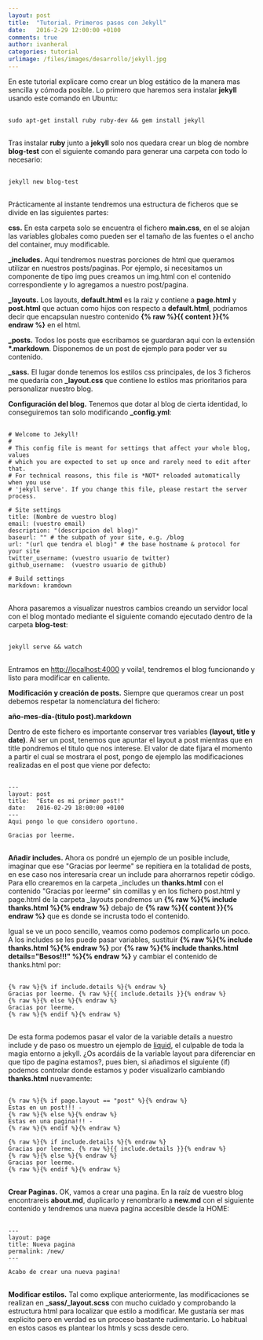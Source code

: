 ```yaml
---
layout: post
title:  "Tutorial. Primeros pasos con Jekyll"
date:   2016-2-29 12:00:00 +0100
comments: true
author: ivanheral
categories: tutorial
urlimage: /files/images/desarrollo/jekyll.jpg
---
```

En este tutorial explicare como crear un blog estático de la manera mas sencilla y cómoda posible. Lo primero que haremos sera instalar <strong>jekyll</strong> usando este comando en Ubuntu:

<pre>
    <code class="language-bash">
sudo apt-get install ruby ruby-dev && gem install jekyll
    </code>    
</pre>

Tras instalar <strong>ruby</strong> junto a <strong>jekyll</strong> solo nos quedara crear un blog de nombre <strong>blog-test</strong> con el siguiente comando para generar una carpeta con todo lo necesario:

<pre>
    <code class="language-bash">
jekyll new blog-test
    </code>    
</pre>

Prácticamente al instante tendremos una estructura de ficheros que se divide en las siguientes partes:

<strong>css.</strong> En esta carpeta solo se encuentra el fichero <strong>main.css</strong>, en el se alojan las variables globales como pueden ser el tamaño de las fuentes o el ancho del container, muy modificable.

<strong>_includes.</strong> Aquí tendremos nuestras porciones de html que queramos utilizar en nuestros posts/paginas. Por ejemplo, si necesitamos un componente de tipo img pues creamos un img.html con el contenido correspondiente y lo agregamos a nuestro post/pagina.

<strong>_layouts.</strong> Los layouts, <strong>default.html</strong> es la raiz y contiene a <strong>page.html</strong> y <strong>post.html</strong> que actuan como hijos con respecto a <strong>default.html</strong>, podriamos decir que encapsulan nuestro contenido <strong>{% raw %}{{ content }}{% endraw %}</strong> en el html.

<strong>_posts.</strong> Todos los posts que escribamos se guardaran aquí con la extensión <strong>*.markdown</strong>. Disponemos de un post de ejemplo para poder ver su contenido.

<strong>_sass.</strong> El lugar donde tenemos los estilos css principales, de los 3 ficheros me quedaría con <strong>_layout.css</strong> que contiene lo estilos mas prioritarios para personalizar nuestro blog.

<strong>Configuración del blog.</strong> Tenemos que dotar al blog de cierta identidad, lo conseguiremos tan solo modificando <strong>_config.yml</strong>:

<pre>
    <code class="language-markdown">
# Welcome to Jekyll!
#
# This config file is meant for settings that affect your whole blog, values
# which you are expected to set up once and rarely need to edit after that.
# For technical reasons, this file is *NOT* reloaded automatically when you use
# 'jekyll serve'. If you change this file, please restart the server process.

# Site settings
title: (Nombre de vuestro blog)
email: (vuestro email)
description: "(descripcion del blog)"
baseurl: "" # the subpath of your site, e.g. /blog
url: "(url que tendra el blog)" # the base hostname & protocol for your site
twitter_username: (vuestro usuario de twitter)
github_username:  (vuestro usuario de github)

# Build settings
markdown: kramdown
    </code>    
</pre>

Ahora pasaremos a visualizar nuestros cambios creando un servidor local con el blog montado mediante el siguiente comando ejecutado dentro de la carpeta <strong>blog-test</strong>:

<pre>
    <code class="language-bash">
jekyll serve && watch
    </code>    
</pre>

Entramos en <a href="http://localhost:4000" target="_blank">http://localhost:4000</a> y voila!, tendremos el blog funcionando y listo para modificar en caliente.

<strong>Modificación y creación de posts.</strong> Siempre que queramos crear un post debemos respetar la nomenclatura del fichero: 

<strong>año-mes-día-(titulo post).markdown</strong>

Dentro de este fichero es importante conservar tres variables <strong>(layout, title y date)</strong>. Al ser un post, tenemos que apuntar el layout a post mientras que en title pondremos el titulo que nos interese. El valor de date fijara el momento a partir el cual se mostrara el post, pongo de ejemplo las modificaciones realizadas en el post que viene por defecto:

<pre>
    <code class="language-markdown">
---
layout: post
title:  "Este es mi primer post!"
date:   2016-02-29 18:00:00 +0100
---
Aqui pongo lo que considero oportuno.

Gracias por leerme.
    </code>    
</pre>


<strong>Añadir includes.</strong> Ahora os pondré un ejemplo de un posible include, imaginar que ese "Gracias por leerme" se repitiera en la totalidad de posts, en ese caso nos interesaría crear un include para ahorrarnos repetir código. Para ello crearemos en la carpeta _includes un <strong>thanks.html</strong> con el contenido "Gracias por leerme" sin comillas y en los fichero post.html y page.html de la carpeta _layouts pondremos un <strong>{% raw %}{% include thanks.html %}{% endraw %}</strong> debajo de <strong>{% raw %}{{ content }}{% endraw %}</strong> que es donde se incrusta todo el contenido.


Igual se ve un poco sencillo, veamos como podemos complicarlo un poco. A los includes se les puede pasar variables, sustituir <strong>{% raw %}{% include thanks.html %}{% endraw %}</strong> por <strong>{% raw %}{% include thanks.html details="Besos!!!" %}{% endraw %}</strong> y cambiar el contenido de thanks.html por:

<pre>
    <code class="language-markdown">
{% raw %}{% if include.details %}{% endraw %}
Gracias por leerme. {% raw %}{{ include.details }}{% endraw %}
{% raw %}{% else %}{% endraw %}
Gracias por leerme.
{% raw %}{% endif %}{% endraw %}
    </code>    
</pre>

De esta forma podemos pasar el valor de la variable details a nuestro include y de paso os muestro un ejemplo de <a href="https://github.com/Shopify/liquid/wiki/Liquid-for-Designers" target="_blank">liquid</a>, el culpable 
de toda la magia entorno a jekyll. ¿Os acordáis de la variable layout para diferenciar en que tipo de pagina estamos?, pues bien, si añadimos el siguiente (if) podemos controlar donde estamos y poder visualizarlo cambiando <strong>thanks.html</strong> nuevamente: 

<pre>
    <code class="language-markdown">
{% raw %}{% if page.layout == "post" %}{% endraw %}
Estas en un post!!! - 
{% raw %}{% else %}{% endraw %}
Estas en una pagina!!! - 
{% raw %}{% endif %}{% endraw %}

{% raw %}{% if include.details %}{% endraw %}
Gracias por leerme. {% raw %}{{ include.details }}{% endraw %}
{% raw %}{% else %}{% endraw %}
Gracias por leerme.
{% raw %}{% endif %}{% endraw %}
    </code>    
</pre>

<strong>Crear Paginas.</strong> OK, vamos a crear una pagina. En la raíz de vuestro blog encontrareis <strong>about.md</strong>, duplicarlo y renombrarlo a <strong>new.md</strong> con el siguiente contenido y tendremos una nueva pagina accesible desde la HOME:
<pre>
    <code class="language-markdown">
---
layout: page
title: Nueva pagina
permalink: /new/
---

Acabo de crear una nueva pagina!
    </code>    
</pre>


<strong>Modificar estilos.</strong> Tal como explique anteriormente, las modificaciones se realizan  en <strong>_sass/_layout.scss</strong> con mucho cuidado y comprobando la estructura html para localizar que estilo a modificar. Me gustaría ser mas explicito pero en verdad es un proceso bastante rudimentario. Lo habitual en estos casos es plantear los htmls y scss desde cero.
